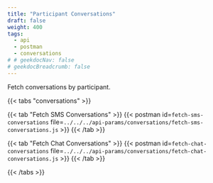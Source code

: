 ```yaml
---
title: "Participant Conversations"
draft: false
weight: 400
tags:
  - api
  - postman
  - conversations
# # geekdocNav: false
# geekdocBreadcrumb: false
---
```


Fetch conversations by participant.

{{< tabs "conversations" >}}

{{< tab "Fetch SMS Conversations" >}}
{{< postman id=`fetch-sms-conversations` file=`../../../api-params/conversations/fetch-sms-conversations.js` >}}
{{< /tab >}}

{{< tab "Fetch Chat Conversations" >}}
{{< postman id=`fetch-chat-conversations` file=`../../../api-params/conversations/fetch-chat-conversations.js` >}}
{{< /tab >}}

{{< /tabs >}}
